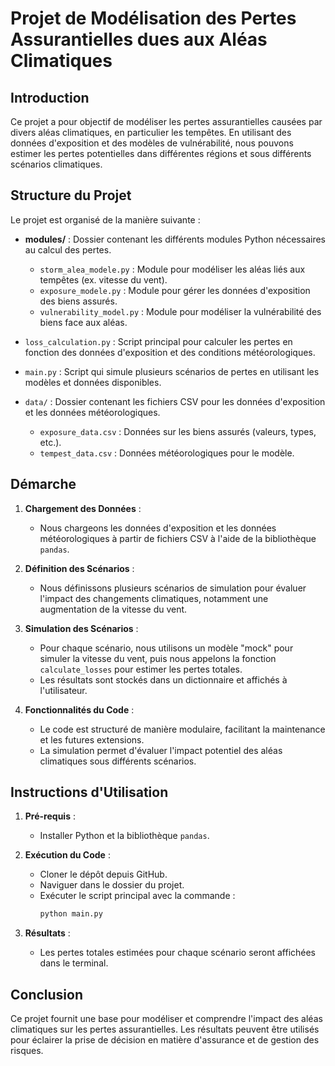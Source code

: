 # Projet de Modélisation des Pertes Assurantielles dues aux Aléas Climatiques

## Introduction

Ce projet a pour objectif de modéliser les pertes assurantielles causées par divers aléas climatiques, en particulier les tempêtes. En utilisant des données d'exposition et des modèles de vulnérabilité, nous pouvons estimer les pertes potentielles dans différentes régions et sous différents scénarios climatiques.

## Structure du Projet

Le projet est organisé de la manière suivante :

- **modules/** : Dossier contenant les différents modules Python nécessaires au calcul des pertes.
  - `storm_alea_modele.py` : Module pour modéliser les aléas liés aux tempêtes (ex. vitesse du vent).
  - `exposure_modele.py` : Module pour gérer les données d'exposition des biens assurés.
  - `vulnerability_model.py` : Module pour modéliser la vulnérabilité des biens face aux aléas.
  
- `loss_calculation.py` : Script principal pour calculer les pertes en fonction des données d'exposition et des conditions météorologiques.

- `main.py` : Script qui simule plusieurs scénarios de pertes en utilisant les modèles et données disponibles.

- `data/` : Dossier contenant les fichiers CSV pour les données d'exposition et les données météorologiques.
  - `exposure_data.csv` : Données sur les biens assurés (valeurs, types, etc.).
  - `tempest_data.csv` : Données météorologiques pour le modèle.

## Démarche

1. **Chargement des Données** :
   - Nous chargeons les données d'exposition et les données météorologiques à partir de fichiers CSV à l'aide de la bibliothèque `pandas`.

2. **Définition des Scénarios** :
   - Nous définissons plusieurs scénarios de simulation pour évaluer l'impact des changements climatiques, notamment une augmentation de la vitesse du vent.

3. **Simulation des Scénarios** :
   - Pour chaque scénario, nous utilisons un modèle "mock" pour simuler la vitesse du vent, puis nous appelons la fonction `calculate_losses` pour estimer les pertes totales.
   - Les résultats sont stockés dans un dictionnaire et affichés à l'utilisateur.

4. **Fonctionnalités du Code** :
   - Le code est structuré de manière modulaire, facilitant la maintenance et les futures extensions.
   - La simulation permet d'évaluer l'impact potentiel des aléas climatiques sous différents scénarios.

## Instructions d'Utilisation

1. **Pré-requis** :
   - Installer Python et la bibliothèque `pandas`.

2. **Exécution du Code** :
   - Cloner le dépôt depuis GitHub.
   - Naviguer dans le dossier du projet.
   - Exécuter le script principal avec la commande :
     ```bash
     python main.py
     ```

3. **Résultats** :
   - Les pertes totales estimées pour chaque scénario seront affichées dans le terminal.

## Conclusion

Ce projet fournit une base pour modéliser et comprendre l'impact des aléas climatiques sur les pertes assurantielles. Les résultats peuvent être utilisés pour éclairer la prise de décision en matière d'assurance et de gestion des risques.
